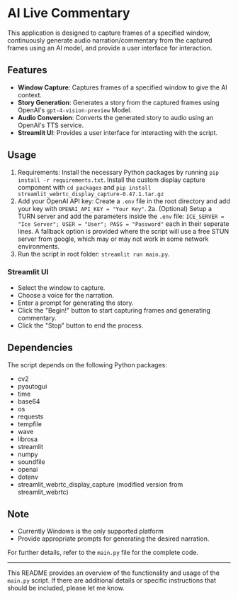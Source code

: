 # AI Live Commentary

This application is designed to capture frames of a specified window, continuously generate audio narration/commentary from the captured frames using an AI model, and provide a user interface for interaction.

## Features
- **Window Capture**: Captures frames of a specified window to give the AI context.
- **Story Generation**: Generates a story from the captured frames using OpenAI's `gpt-4-vision-preview` Model.
- **Audio Conversion**: Converts the generated story to audio using an OpenAI's TTS service.
- **Streamlit UI**: Provides a user interface for interacting with the script.

## Usage
1. Requirements: Install the necessary Python packages by running `pip install -r requirements.txt`. Install the custom display capture component with `cd packages` and `pip install streamlit_webrtc_display_capture-0.47.1.tar.gz`
2. Add your OpenAI API key: Create a `.env` file in the root directory and add your key with `OPENAI_API_KEY = "Your Key"`.
2a. (Optional) Setup a TURN server and add the parameters inside the `.env` file: `ICE_SERVER = "Ice Server"; USER = "User"; PASS = "Password"` each in their seperate lines.
    A fallback option is provided where the script will use a free STUN server from google, which may or may not work in some network environments.
3. Run the script in root folder: `streamlit run main.py`.

### Streamlit UI
- Select the window to capture.
- Choose a voice for the narration.
- Enter a prompt for generating the story.
- Click the "Begin!" button to start capturing frames and generating commentary.
- Click the "Stop" button to end the process.

## Dependencies
The script depends on the following Python packages:
- cv2
- pyautogui
- time
- base64
- os
- requests
- tempfile
- wave
- librosa
- streamlit
- numpy
- soundfile
- openai
- dotenv
- streamlit_webrtc_display_capture (modified version from streamlit_webrtc)

## Note
- Currently Windows is the only supported platform
- Provide appropriate prompts for generating the desired narration.

For further details, refer to the `main.py` file for the complete code.

---

This README provides an overview of the functionality and usage of the `main.py` script. If there are additional details or specific instructions that should be included, please let me know.
